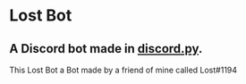 <h1>Lost Bot</h1>
<h2>A Discord bot made in <a href="https://discordpy.readthedocs.io/en/latest/index.html">discord.py</a>.</h2>
<p>This Lost Bot a Bot made by a friend of mine called Lost#1194</p>
